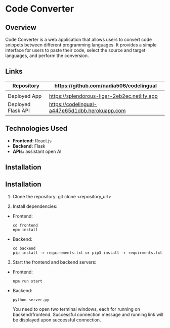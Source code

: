 # Code Converter

## Overview

Code Converter is a web application that allows users to convert code snippets between different programming languages. It provides a simple interface for users to paste their code, select the source and target languages, and perform the conversion.

## Links

| Repository         | https://github.com/nadia506/codelingual        |
| ------------------ | ---------------------------------------------- |
|                    |
| Deployed App       | https://splendorous-liger-2eb2ec.netlify.app   |
| Deployed Flask API | https://codelingual-a447e65d1dbb.herokuapp.com |

## Technologies Used

- **Frontend:** React.js
- **Backend:** Flask
- **APIs:** assistant open AI

## Installation

## Installation

1. Clone the repository:
   git clone <repository_url>

2. Install dependencies:

- Frontend:
  ```
  cd frontend
  npm install
  ```
- Backend:
  ```
  cd backend
  pip install -r requirements.txt or pip3 install -r requirments.txt
  ```

3. Start the frontend and backend servers:

- Frontend:
  ```
  npm run start
  ```
- Backend:
  ```
  python server.py
  ```
  You need to open two terminal windows, each for running on backend/frontend. Successful connection message and running link will be displayed upon successful connection.
